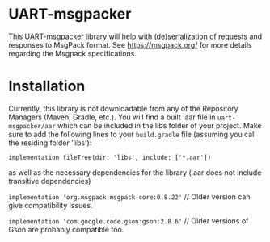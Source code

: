 # UART-msgpacker

This UART-msgpacker library will help with (de)serialization of requests and responses to MsgPack format. 
See https://msgpack.org/ for more details regarding the Msgpack specifications.

# Installation

Currently, this library is not downloadable from any of the Repository Managers (Maven, Gradle, etc.). 
You will find a built .aar file in `uart-msgpacker/aar` which can be included in the libs folder of your project. 
Make sure to add the following lines to your `build.gradle` file (assuming you call the residing folder 'libs'):

`implementation fileTree(dir: 'libs', include: ['*.aar'])`

as well as the necessary dependencies for the library (.aar does not include transitive dependencies)

`implementation 'org.msgpack:msgpack-core:0.8.22'` // Older version can give compatibility issues. 

`implementation 'com.google.code.gson:gson:2.8.6'` // Older versions of Gson are probably compatible too. 
